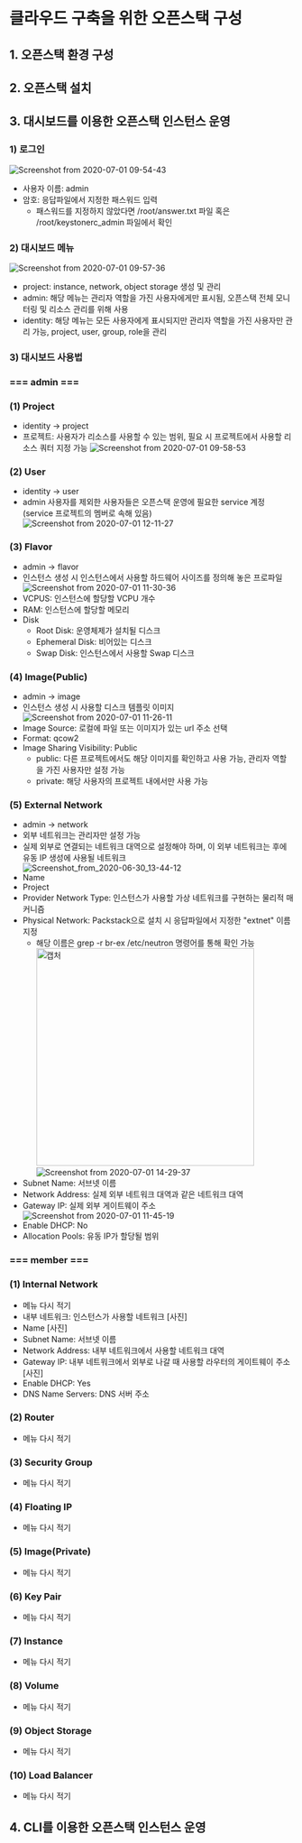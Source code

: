 # 클라우드 구축을 위한 오픈스택 구성
## 1. 오픈스택 환경 구성
## 2. 오픈스택 설치
## 3. 대시보드를 이용한 오픈스택 인스턴스 운영
### 1) 로그인
![Screenshot from 2020-07-01 09-54-43](https://user-images.githubusercontent.com/53208493/86191024-f5aa2d00-bb80-11ea-8310-1e3d1ca2fdc2.png)
- 사용자 이름: admin
- 암호: 응답파일에서 지정한 패스워드 입력
  - 패스워드를 지정하지 않았다면 /root/answer.txt 파일 혹은 /root/keystonerc_admin 파일에서 확인

### 2) 대시보드 메뉴
![Screenshot from 2020-07-01 09-57-36](https://user-images.githubusercontent.com/53208493/86191181-5afe1e00-bb81-11ea-82f5-32da59d4d779.png)
- project: instance, network, object storage 생성 및 관리
- admin: 해당 메뉴는 관리자 역할을 가진 사용자에게만 표시됨, 오픈스택 전체 모니터링 및 리소스 관리를 위해 사용
- identity: 해당 메뉴는 모든 사용자에게 표시되지만 관리자 역할을 가진 사용자만 관리 가능, project, user, group, role을 관리 

### 3) 대시보드 사용법
### === admin ===
### (1) Project
- identity -> project
- 프로젝트: 사용자가 리소스를 사용할 수 있는 범위, 필요 시 프로젝트에서 사용할 리소스 쿼터 지정 가능
![Screenshot from 2020-07-01 09-58-53](https://user-images.githubusercontent.com/53208493/86191230-7f59fa80-bb81-11ea-819f-5bc8c024089a.png)

### (2) User
- identity -> user
- admin 사용자를 제외한 사용자들은 오픈스택 운영에 필요한 service 계정(service 프로젝트의 멤버로 속해 있음)
![Screenshot from 2020-07-01 12-11-27](https://user-images.githubusercontent.com/53208493/86199059-0fa13b00-bb94-11ea-9179-7d75d2a319e5.png)

### (3) Flavor
- admin -> flavor
- 인스턴스 생성 시 인스턴스에서 사용할 하드웨어 사이즈를 정의해 놓은 프로파일
![Screenshot from 2020-07-01 11-30-36](https://user-images.githubusercontent.com/53208493/86202506-53e50900-bb9d-11ea-99e7-5183ea99b9e9.png)
- VCPUS: 인스턴스에 할당할 VCPU 개수
- RAM: 인스턴스에 할당할 메모리
- Disk
  - Root Disk: 운영체제가 설치될 디스크
  - Ephemeral Disk: 비어있는 디스크
  - Swap Disk: 인스턴스에서 사용할 Swap 디스크

### (4) Image(Public)
- admin -> image
- 인스턴스 생성 시 사용할 디스크 템플릿 이미지
![Screenshot from 2020-07-01 11-26-11](https://user-images.githubusercontent.com/53208493/86202637-c524bc00-bb9d-11ea-9099-ee654b47251f.png)
- Image Source: 로컬에 파일 또는 이미지가 있는 url 주소 선택
- Format: qcow2
- Image Sharing Visibility: Public
  - public: 다른 프로젝트에서도 해당 이미지를 확인하고 사용 가능, 관리자 역할을 가진 사용자만 설정 가능
  - private: 해당 사용자의 프로젝트 내에서만 사용 가능

### (5) External Network
- admin -> network
- 외부 네트워크는 관리자만 설정 가능 
- 실제 외부로 연결되는 네트워크 대역으로 설정해야 하며, 이 외부 네트워크는 후에 유동 IP 생성에 사용될 네트워크   
![Screenshot_from_2020-06-30_13-44-12](https://user-images.githubusercontent.com/53208493/86183329-bbcf2b80-bb6c-11ea-9ff9-1e631a09f80a.png)
- Name
- Project
- Provider Network Type: 인스턴스가 사용할 가상 네트워크를 구현하는 물리적 매커니즘
- Physical Network: Packstack으로 설치 시 응답파일에서 지정한 "extnet" 이름 지정
  - 해당 이름은 grep -r br-ex /etc/neutron 명령어를 통해 확인 가능   
    <img width="386" alt="캡처" src="https://user-images.githubusercontent.com/53208493/86183658-795a1e80-bb6d-11ea-970c-3090c0967c6c.PNG">  
![Screenshot from 2020-07-01 14-29-37](https://user-images.githubusercontent.com/53208493/86206440-59475100-bba7-11ea-9d84-2014b99302af.png)
- Subnet Name: 서브넷 이름
- Network Address: 실제 외부 네트워크 대역과 같은 네트워크 대역
- Gateway IP: 실제 외부 게이트웨이 주소
![Screenshot from 2020-07-01 11-45-19](https://user-images.githubusercontent.com/53208493/86206620-ca870400-bba7-11ea-8957-7b5d6709d001.png)
- Enable DHCP: No
- Allocation Pools: 유동 IP가 할당될 범위

### === member ===
### (1) Internal Network
- 메뉴 다시 적기
- 내부 네트워크: 인스턴스가 사용할 네트워크
[사진]
- Name
[사진]
- Subnet Name: 서브넷 이름
- Network Address: 내부 네트워크에서 사용할 네트워크 대역
- Gateway IP: 내부 네트워크에서 외부로 나갈 때 사용할 라우터의 게이트웨이 주소
[사진]
- Enable DHCP: Yes
- DNS Name Servers: DNS 서버 주소 

### (2) Router
- 메뉴 다시 적기

### (3) Security Group
- 메뉴 다시 적기

### (4) Floating IP
- 메뉴 다시 적기

### (5) Image(Private)
- 메뉴 다시 적기

### (6) Key Pair
- 메뉴 다시 적기

### (7) Instance
- 메뉴 다시 적기

### (8) Volume
- 메뉴 다시 적기

### (9) Object Storage
- 메뉴 다시 적기

### (10) Load Balancer
- 메뉴 다시 적기


## 4. CLI를 이용한 오픈스택 인스턴스 운영
